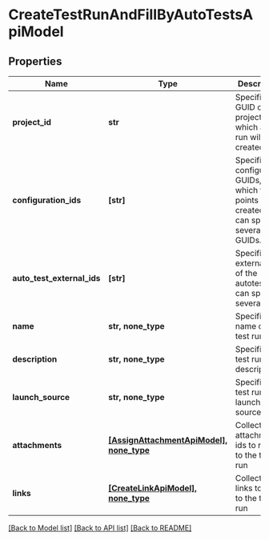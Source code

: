 # CreateTestRunAndFillByAutoTestsApiModel


## Properties
Name | Type | Description | Notes
------------ | ------------- | ------------- | -------------
**project_id** | **str** | Specifies the GUID of the project, in which a test run will be created. | 
**configuration_ids** | **[str]** | Specifies the configuration GUIDs, from which test points are created. You can specify several GUIDs. | 
**auto_test_external_ids** | **[str]** | Specifies the external ID of the autotest. You can specify several IDs. | 
**name** | **str, none_type** | Specifies the name of the test run. | [optional] 
**description** | **str, none_type** | Specifies the test run description. | [optional] 
**launch_source** | **str, none_type** | Specifies the test run launch source. | [optional] 
**attachments** | [**[AssignAttachmentApiModel], none_type**](AssignAttachmentApiModel.md) | Collection of attachment ids to relate to the test run | [optional] 
**links** | [**[CreateLinkApiModel], none_type**](CreateLinkApiModel.md) | Collection of links to relate to the test run | [optional] 

[[Back to Model list]](../README.md#documentation-for-models) [[Back to API list]](../README.md#documentation-for-api-endpoints) [[Back to README]](../README.md)


